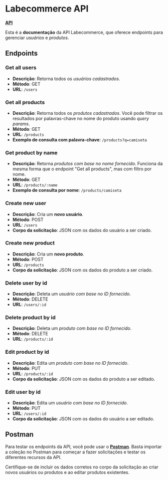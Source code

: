 # Labecommerce API

[**API**](https://documenter.getpostman.com/view/28315812/2s9YC8xBvZ)

Esta é a **documentação** da API Labecommerce, que oferece endpoints para gerenciar _usuários_ e _produtos_.

## Endpoints

### Get all users

- **Descrição**: Retorna todos os _usuários cadastrados_.
- **Método**: GET
- **URL**: `/users`

### Get all products

- **Descrição**: Retorna todos os _produtos cadastrados_. Você pode filtrar os resultados por palavras-chave no nome do produto usando _query params_.
- **Método**: GET
- **URL**: `/products`
- **Exemplo de consulta com palavra-chave**: `/products?q=camiseta`

### Get product by name

- **Descrição**: Retorna _produtos com base no nome fornecido_. Funciona da mesma forma que o endpoint "Get all products", mas com filtro por nome.
- **Método**: GET
- **URL**: `/products/:name`
- **Exemplo de consulta por nome**: `/products/camiseta`

### Create new user

- **Descrição**: Cria um **novo usuário**.
- **Método**: POST
- **URL**: `/users`
- **Corpo da solicitação**: JSON com os dados do usuário a ser criado.

### Create new product

- **Descrição**: Cria um **novo produto**.
- **Método**: POST
- **URL**: `/products`
- **Corpo da solicitação**: JSON com os dados do produto a ser criado.

### Delete user by id

- **Descrição**: Deleta um _usuário com base no ID fornecido_.
- **Método**: DELETE
- **URL**: `/users/:id`

### Delete product by id

- **Descrição**: Deleta um _produto com base no ID fornecido_.
- **Método**: DELETE
- **URL**: `/products/:id`

### Edit product by id

- **Descrição**: Edita um _produto com base no ID fornecido_.
- **Método**: PUT
- **URL**: `/products/:id`
- **Corpo da solicitação**: JSON com os dados do produto a ser editado.

### Edit user by id

- **Descrição**: Edita um _usuário com base no ID fornecido_.
- **Método**: PUT
- **URL**: `/users/:id`
- **Corpo da solicitação**: JSON com os dados do usuário a ser editado.

## Postman

Para testar os endpoints da API, você pode usar o [**Postman**](https://documenter.getpostman.com/view/28315812/2s9YC8xBvZ). Basta importar a coleção no Postman para começar a fazer solicitações e testar os diferentes recursos da API.

Certifique-se de incluir os dados corretos no corpo da solicitação ao criar novos usuários ou produtos e ao editar produtos existentes.
